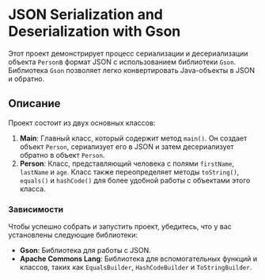 # JSON Serialization and Deserialization with Gson

Этот проект демонстрирует процесс сериализации и десериализации объекта `Person`в формат JSON с использованием библиотеки `Gson`. 
Библиотека `Gson` позволяет легко конвертировать Java-объекты в JSON и обратно.

## Описание

Проект состоит из двух основных классов:

1. **Main**: Главный класс, который содержит метод `main()`. 
Он создает объект `Person`, сериализует его в JSON и затем десериализует обратно в объект `Person`.
2. **Person**: Класс, представляющий человека с полями `firstName`, `lastName` и `age`. 
Класс также переопределяет методы `toString()`, `equals()` и `hashCode()` для более удобной работы с объектами этого класса.

### Зависимости

Чтобы успешно собрать и запустить проект, убедитесь, что у вас установлены следующие библиотеки:

- **Gson**: Библиотека для работы с JSON.
- **Apache Commons Lang**: Библиотека для вспомогательных функций и классов, таких как `EqualsBuilder`, `HashCodeBuilder` и `ToStringBuilder`.
